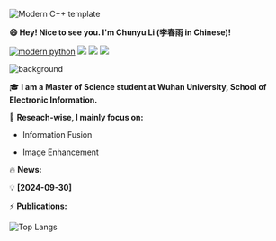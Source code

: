 <div id="title" align=left>
  
![Modern C++ template][github-sub-title:img] 

**😄 Hey! Nice to see you. I'm Chunyu Li (李春雨 in Chinese)!**

[![modern python](https://img.shields.io/badge/code-%20Python-blue)](https://learn.microsoft.com/zh-cn/cpp/cpp/welcome-back-to-cpp-modern-cpp) 
![](https://img.shields.io/badge/讨厌-学习-yellow)
![](https://img.shields.io/badge/性格-开朗-red) 
![](https://img.shields.io/badge/爱好-二次元-red)
</div>

![background](image/头像.jpg)
<!--![Chunyu Li's GitHub stats](https://github-readme-stats.vercel.app/api?username=licy2001&show_icons=true&theme=vue)-->
<!--&show=reviews,discussions_started,discussions_answered,prs_merged,prs_merged_percentage-->

:mortar_board: **I am a Master of Science student at Wuhan University, School of Electronic Information.**

:rocket: **Reseach-wise, I mainly focus on:**

- Information Fusion

- Image Enhancement

:fire: **News:**

:bulb: **[2024-09-30]**

:zap: **Publications:**
 
<!--
[![知乎](https://img.shields.io/badge/%E7%9F%A5%E4%B9%8E-mq%E7%99%BD-yello)](https://www.zhihu.com/people/o4ze4r)
[![youtube](https://img.shields.io/badge/video-YouTube-red)](https://www.youtube.com/channel/UCey35Do4RGewqr-6EiaCJrg)
![Visitor Count](https://profile-counter.glitch.me/licy0089/count.svg)
-->

<!--
[![modern cpp](https://img.shields.io/badge/code-Modern%20C++-blue)](https://learn.microsoft.com/zh-cn/cpp/cpp/welcome-back-to-cpp-modern-cpp) 
-->


[github-sub-title:img]: https://readme-typing-svg.herokuapp.com?font=Segoe+Script&center=true&lines=Chunyu-Li.
![Top Langs](https://github-readme-stats.vercel.app/api/top-langs/?username=licy2001&layout=donut)




